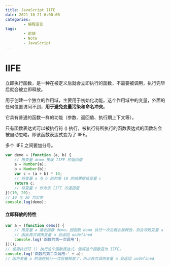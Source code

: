 ```yaml
---
title: JavaScript IIFE
date: 2021-10-21 6:00:00
categories:
        - 编程语言
tags:
        - 前端
        - Note
        - JavaScript
---
```


# IIFE

立即执行函数，是一种在被定义后就会立即执行的函数，不需要被调用，执行完毕后就会被立即释放。

用于创建一个独立的作用域，主要用于初始化功能。这个作用域中的变量，外面的任何位置访问不到，**用于避免变量污染和命名冲突**。

它具有普通的函数一样的功能（参数、返回值、执行期上下文等）。

只有函数表达式可以被执行符 () 执行，被执行符所执行的函数表达式的函数名会被自动忽略，即该函数表达式变为了 IIFE。

多个 IIFE 之间要加分号。

```JavaScript
var demo = (function (a, b) {
	// 用变量 demo 接收 IIFE 的返回值
	a = Number(a);
	b = Number(b);
	var c = (a + b) * 10;
	// 将变量 a 与 b 的和乘 10 的结果赋给变量 c
	return c;
	// 将变量 c 作为该 IIFE 的返回值
})(10, 20);
// 10 与 20 为实参
console.log(demo);
```

#### 立即释放的特性

```JavaScript
var a = (function demo() {
	// 用变量 a 接收函数 demo，因函数 demo 执行一次后就会被释放，则会导致变量 a 的值变为 undefined
	// 因此再次调用变量 a 会返回 undefined
	console.log('函数的第一次调用');
})();
// 使用执行符 () 执行这个函数表达式，使得这个函数变为 IIFE。
console.log('函数的第二次调用:' + a);
// 因为变量 a 的值在执行一次后被释放了，所以再次调用变量 a 会返回 undefined
```
